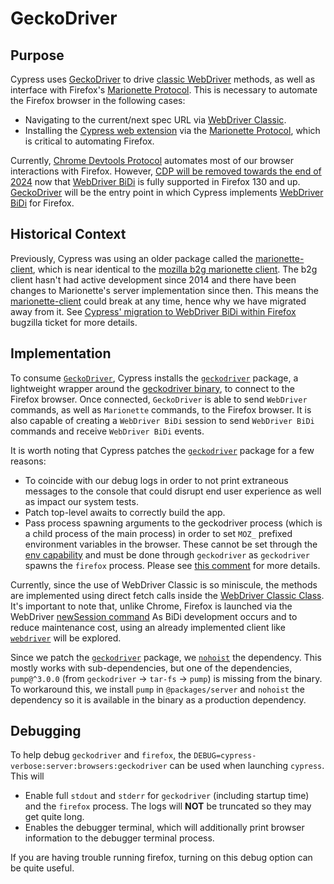 # GeckoDriver

## Purpose

Cypress uses [GeckoDriver](https://firefox-source-docs.mozilla.org/testing/geckodriver/index.html) to drive [classic WebDriver](https://w3c.github.io/webdriver.) methods, as well as interface with Firefox's [Marionette Protocol](https://firefox-source-docs.mozilla.org/testing/marionette/Intro.html). This is necessary to automate the Firefox browser in the following cases:

* Navigating to the current/next spec URL via [WebDriver Classic](https://w3c.github.io/webdriver.).
* Installing the [Cypress web extension](https://github.com/cypress-io/cypress/tree/develop/packages/extension) via the [Marionette Protocol](https://firefox-source-docs.mozilla.org/testing/marionette/Intro.html), which is critical to automating Firefox.

Currently, [Chrome Devtools Protocol](https://chromedevtools.github.io/devtools-protocol/) automates most of our browser interactions with Firefox. However, [CDP will be removed towards the end of 2024](https://fxdx.dev/deprecating-cdp-support-in-firefox-embracing-the-future-with-webdriver-bidi/) now that [WebDriver BiDi](https://w3c.github.io/webdriver-bidi/) is fully supported in Firefox 130 and up. [GeckoDriver](https://firefox-source-docs.mozilla.org/testing/geckodriver/index.html) will be the entry point in which Cypress implements [WebDriver BiDi](https://w3c.github.io/webdriver-bidi/) for Firefox.

## Historical Context

Previously, Cypress was using an older package called the [marionette-client](https://github.com/cypress-io/marionette-client), which is near identical to the [mozilla b2g marionette client](https://github.com/mozilla-b2g/gaia/tree/master/tests/jsmarionette/client/marionette-client/lib/marionette). The b2g client hasn't had active development since 2014 and there have been changes to Marionette's server implementation since then. This means the [marionette-client](https://github.com/cypress-io/marionette-client) could break at any time, hence why we have migrated away from it. See [Cypress' migration to WebDriver BiDi within Firefox](https://bugzilla.mozilla.org/show_bug.cgi?id=1604723) bugzilla ticket for more details.

## Implementation

To consume [`GeckoDriver`](https://firefox-source-docs.mozilla.org/testing/geckodriver/index.html), Cypress installs the [`geckodriver`](https://github.com/webdriverio-community/node-geckodriver#readme) package, a lightweight wrapper around the [geckodriver binary](https://github.com/mozilla/geckodriver), to connect to the Firefox browser. Once connected, `GeckoDriver` is able to send `WebDriver` commands, as well as `Marionette` commands, to the Firefox browser. It is also capable of creating a `WebDriver BiDi` session to send `WebDriver BiDi` commands and receive `WebDriver BiDi` events.

It is worth noting that Cypress patches the [`geckodriver`](https://github.com/webdriverio-community/node-geckodriver#readme) package for a few reasons:
* To coincide with our debug logs in order to not print extraneous messages to the console that could disrupt end user experience as well as impact our system tests.
* Patch top-level awaits to correctly build the app.
* Pass process spawning arguments to the geckodriver process (which is a child process of the main process) in order to set `MOZ_` prefixed environment variables in the browser. These cannot be set through the [env capability](https://developer.mozilla.org/en-US/docs/Web/WebDriver/Capabilities/firefoxOptions#env_object) and must be done through `geckodriver` as `geckodriver` spawns the `firefox` process. Please see [this comment](https://bugzilla.mozilla.org/show_bug.cgi?id=1604723#c20) for more details.

Currently, since the use of WebDriver Classic is so miniscule, the methods are implemented using direct fetch calls inside the [WebDriver Classic Class](../webdriver-classic/index.ts). It's important to note that, unlike Chrome, Firefox is launched via the WebDriver [newSession command](https://w3c.github.io/webdriver.#new-session) As BiDi development occurs and to reduce maintenance cost, using an already implemented client like [`webdriver`](https://www.npmjs.com/package/webdriver) will be explored.

Since we patch the [`geckodriver`](https://github.com/webdriverio-community/node-geckodriver#readme) package, we [`nohoist`](https://classic.yarnpkg.com/blog/2018/02/15/nohoist/) the dependency. This mostly works with sub-dependencies, but one of the dependencies, `pump@^3.0.0` (from `geckodriver` -> `tar-fs` -> `pump`) is missing from the binary. To workaround this, we install `pump` in `@packages/server` and `nohoist` the dependency so it is available in the binary as a production dependency.

## Debugging

To help debug `geckodriver` and `firefox`, the `DEBUG=cypress-verbose:server:browsers:geckodriver` can be used when launching `cypress`. This will
 * Enable full `stdout` and `stderr` for `geckodriver` (including startup time) and the `firefox` process. The logs will **NOT** be truncated so they may get quite long.
 * Enables the debugger terminal, which will additionally print browser information to the debugger terminal process.

 If you are having trouble running firefox, turning on this debug option can be quite useful.
